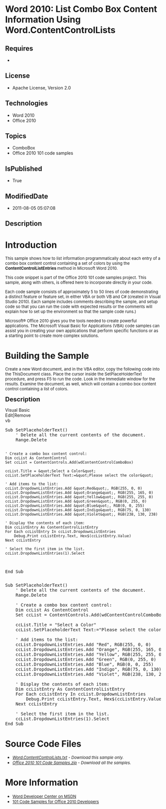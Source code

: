 # Word 2010: List Combo Box Content Information Using Word.ContentControlLists
## Requires
* 
## License
* Apache License, Version 2.0
## Technologies
* Word 2010
* Office 2010
## Topics
* ComboBox
* Office 2010 101 code samples
## IsPublished
* True
## ModifiedDate
* 2011-08-05 05:07:08
## Description

<h1>Introduction</h1>
<p><span style="font-size:small">This sample shows how to list information programmatically about each entry of a combo box content control containing a set of colors by using the
<strong>ContentControlListEntries </strong>method in Microsoft Word 2010.</span></p>
<p><span style="font-size:small">This code snippet is part of the Office 2010 101 code samples project. This sample, along with others, is offered here to incorporate directly in your code.</span></p>
<p><span style="font-size:small">Each code sample consists of approximately 5 to 50 lines of code demonstrating a distinct feature or feature set, in either VBA or both VB and C# (created in Visual Studio 2010). Each sample includes comments describing the
 sample, and setup code so that you can run the code with expected results or the comments will explain how to set up the environment so that the sample code runs.)</span></p>
<p><span style="font-size:small">Microsoft&reg; Office 2010 gives you the tools needed to create powerful applications. The Microsoft Visual Basic for Applications (VBA) code samples can assist you in creating your own applications that perform specific functions
 or as a starting point to create more complex solutions.</span></p>
<h1><span>Building the Sample</span></h1>
<p><span style="font-size:small">Create a new Word document, and in the VBA editor, copy the following code into the ThisDocument class. Place the cursor inside the SetPlaceHolderText procedure, and press F5 to run the code. Look in the Immediate window for
 the results. Examine the document, as well, which will contain a combo box content control containing a list of colors.</span></p>
<p><span style="font-size:20px; font-weight:bold">Description</span></p>
<div class="scriptcode">
<div class="pluginEditHolder" pluginCommand="mceScriptCode">
<div class="title"><span>Visual Basic</span></div>
<div class="pluginLinkHolder"><span class="pluginEditHolderLink">Edit</span>|<span class="pluginRemoveHolderLink">Remove</span></div>
<span class="hidden">vb</span>
<pre class="hidden">Sub SetPlaceholderText()
    ' Delete all the current contents of the document.
    Range.Delete
   
    ' Create a combo box content control:
    Dim ccList As ContentControl
    Set ccList = ContentControls.Add(wdContentControlComboBox)
    
    ccList.Title = &quot;Select a Color&quot;
    ccList.SetPlaceholderText Text:=&quot;Please select the color&quot;
    
    ' Add items to the list:
    ccList.DropdownListEntries.Add &quot;Red&quot;, RGB(255, 0, 0)
    ccList.DropdownListEntries.Add &quot;Orange&quot;, RGB(255, 165, 0)
    ccList.DropdownListEntries.Add &quot;Yellow&quot;, RGB(255, 255, 0)
    ccList.DropdownListEntries.Add &quot;Green&quot;, RGB(0, 255, 0)
    ccList.DropdownListEntries.Add &quot;Blue&quot;, RGB(0, 0, 255)
    ccList.DropdownListEntries.Add &quot;Indigo&quot;, RGB(75, 0, 130)
    ccList.DropdownListEntries.Add &quot;Violet&quot;, RGB(238, 130, 238)

    ' Display the contents of each item:
    Dim ccListEntry As ContentControlListEntry
    For Each ccListEntry In ccList.DropdownListEntries
        Debug.Print ccListEntry.Text, Hex$(ccListEntry.Value)
    Next ccListEntry

    ' Select the first item in the list.
    ccList.DropdownListEntries(1).Select
End Sub
</pre>
<div class="preview">
<pre class="vb"><span class="visualBasic__keyword">Sub</span>&nbsp;SetPlaceholderText()&nbsp;
&nbsp;&nbsp;&nbsp;&nbsp;<span class="visualBasic__com">'&nbsp;Delete&nbsp;all&nbsp;the&nbsp;current&nbsp;contents&nbsp;of&nbsp;the&nbsp;document.</span>&nbsp;
&nbsp;&nbsp;&nbsp;&nbsp;Range.Delete&nbsp;
&nbsp;&nbsp;&nbsp;&nbsp;
&nbsp;&nbsp;&nbsp;&nbsp;<span class="visualBasic__com">'&nbsp;Create&nbsp;a&nbsp;combo&nbsp;box&nbsp;content&nbsp;control:</span>&nbsp;
&nbsp;&nbsp;&nbsp;&nbsp;<span class="visualBasic__keyword">Dim</span>&nbsp;ccList&nbsp;<span class="visualBasic__keyword">As</span>&nbsp;ContentControl&nbsp;
&nbsp;&nbsp;&nbsp;&nbsp;<span class="visualBasic__keyword">Set</span>&nbsp;ccList&nbsp;=&nbsp;ContentControls.Add(wdContentControlComboBox)&nbsp;
&nbsp;&nbsp;&nbsp;&nbsp;&nbsp;
&nbsp;&nbsp;&nbsp;&nbsp;ccList.Title&nbsp;=&nbsp;<span class="visualBasic__string">&quot;Select&nbsp;a&nbsp;Color&quot;</span>&nbsp;
&nbsp;&nbsp;&nbsp;&nbsp;ccList.SetPlaceholderText&nbsp;Text:=<span class="visualBasic__string">&quot;Please&nbsp;select&nbsp;the&nbsp;color&quot;</span>&nbsp;
&nbsp;&nbsp;&nbsp;&nbsp;&nbsp;
&nbsp;&nbsp;&nbsp;&nbsp;<span class="visualBasic__com">'&nbsp;Add&nbsp;items&nbsp;to&nbsp;the&nbsp;list:</span>&nbsp;
&nbsp;&nbsp;&nbsp;&nbsp;ccList.DropdownListEntries.Add&nbsp;<span class="visualBasic__string">&quot;Red&quot;</span>,&nbsp;RGB(<span class="visualBasic__number">255</span>,&nbsp;<span class="visualBasic__number">0</span>,&nbsp;<span class="visualBasic__number">0</span>)&nbsp;
&nbsp;&nbsp;&nbsp;&nbsp;ccList.DropdownListEntries.Add&nbsp;<span class="visualBasic__string">&quot;Orange&quot;</span>,&nbsp;RGB(<span class="visualBasic__number">255</span>,&nbsp;<span class="visualBasic__number">165</span>,&nbsp;<span class="visualBasic__number">0</span>)&nbsp;
&nbsp;&nbsp;&nbsp;&nbsp;ccList.DropdownListEntries.Add&nbsp;<span class="visualBasic__string">&quot;Yellow&quot;</span>,&nbsp;RGB(<span class="visualBasic__number">255</span>,&nbsp;<span class="visualBasic__number">255</span>,&nbsp;<span class="visualBasic__number">0</span>)&nbsp;
&nbsp;&nbsp;&nbsp;&nbsp;ccList.DropdownListEntries.Add&nbsp;<span class="visualBasic__string">&quot;Green&quot;</span>,&nbsp;RGB(<span class="visualBasic__number">0</span>,&nbsp;<span class="visualBasic__number">255</span>,&nbsp;<span class="visualBasic__number">0</span>)&nbsp;
&nbsp;&nbsp;&nbsp;&nbsp;ccList.DropdownListEntries.Add&nbsp;<span class="visualBasic__string">&quot;Blue&quot;</span>,&nbsp;RGB(<span class="visualBasic__number">0</span>,&nbsp;<span class="visualBasic__number">0</span>,&nbsp;<span class="visualBasic__number">255</span>)&nbsp;
&nbsp;&nbsp;&nbsp;&nbsp;ccList.DropdownListEntries.Add&nbsp;<span class="visualBasic__string">&quot;Indigo&quot;</span>,&nbsp;RGB(<span class="visualBasic__number">75</span>,&nbsp;<span class="visualBasic__number">0</span>,&nbsp;<span class="visualBasic__number">130</span>)&nbsp;
&nbsp;&nbsp;&nbsp;&nbsp;ccList.DropdownListEntries.Add&nbsp;<span class="visualBasic__string">&quot;Violet&quot;</span>,&nbsp;RGB(<span class="visualBasic__number">238</span>,&nbsp;<span class="visualBasic__number">130</span>,&nbsp;<span class="visualBasic__number">238</span>)&nbsp;
&nbsp;
&nbsp;&nbsp;&nbsp;&nbsp;<span class="visualBasic__com">'&nbsp;Display&nbsp;the&nbsp;contents&nbsp;of&nbsp;each&nbsp;item:</span>&nbsp;
&nbsp;&nbsp;&nbsp;&nbsp;<span class="visualBasic__keyword">Dim</span>&nbsp;ccListEntry&nbsp;<span class="visualBasic__keyword">As</span>&nbsp;ContentControlListEntry&nbsp;
&nbsp;&nbsp;&nbsp;&nbsp;<span class="visualBasic__keyword">For</span>&nbsp;<span class="visualBasic__keyword">Each</span>&nbsp;ccListEntry&nbsp;<span class="visualBasic__keyword">In</span>&nbsp;ccList.DropdownListEntries&nbsp;
&nbsp;&nbsp;&nbsp;&nbsp;&nbsp;&nbsp;&nbsp;&nbsp;Debug.Print&nbsp;ccListEntry.Text,&nbsp;Hex$(ccListEntry.Value)&nbsp;
&nbsp;&nbsp;&nbsp;&nbsp;<span class="visualBasic__keyword">Next</span>&nbsp;ccListEntry&nbsp;
&nbsp;
&nbsp;&nbsp;&nbsp;&nbsp;<span class="visualBasic__com">'&nbsp;Select&nbsp;the&nbsp;first&nbsp;item&nbsp;in&nbsp;the&nbsp;list.</span>&nbsp;
&nbsp;&nbsp;&nbsp;&nbsp;ccList.DropdownListEntries(<span class="visualBasic__number">1</span>).<span class="visualBasic__keyword">Select</span>&nbsp;
<span class="visualBasic__keyword">End</span>&nbsp;<span class="visualBasic__keyword">Sub</span>&nbsp;
</pre>
</div>
</div>
</div>
<h1><span>Source Code Files</span></h1>
<ul>
<li><span style="font-size:small"><em><em><a id="26218" href="/site/view/file/26218/1/Word.ContentControlLists.txt">Word.ContentControlLists.txt</a>&nbsp;- Download this sample only.<br>
</em></em></span></li><li><span style="font-size:small"><em><em><a id="26219" href="/site/view/file/26219/1/Office%202010%20101%20Code%20Samples.zip">Office 2010 101 Code Samples.zip</a>&nbsp;- Download all the samples.</em></em></span>
</li></ul>
<h1>More Information</h1>
<ul>
<li><span style="font-size:small"><a href="http://msdn.microsoft.com/en-us/office/aa905482">Word Developer Center on MSDN</a></span>
</li><li><span style="font-size:small"><a href="http://msdn.microsoft.com/en-us/office/hh360994">101 Code Samples for Office 2010 Developers</a></span>
</li></ul>
